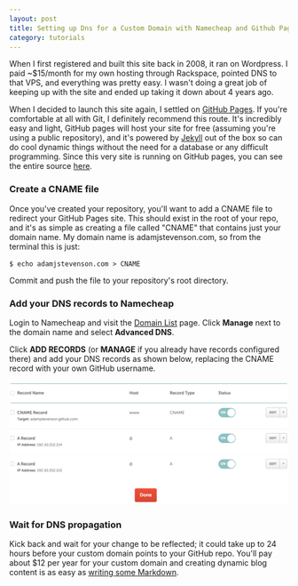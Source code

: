 ```yaml
---
layout: post
title: Setting up Dns for a Custom Domain with Namecheap and Github Pages
category: tutorials
---
```


When I first registered and built this site back in 2008, it ran on Wordpress. I paid ~$15/month for my own hosting through Rackspace, pointed DNS to that VPS, and everything was pretty easy. I wasn't doing a great job of keeping up with the site and ended up taking it down about 4 years ago. 

When I decided to launch this site again, I settled on [GitHub Pages](https://pages.github.com/). If you're comfortable at all with Git, I definitely recommend this route. It's incredibly easy and light, GitHub pages will host your site for free (assuming you're using a public repository), and it's powered by [Jekyll](http://jekyllrb.com/) out of the box so can do cool dynamic things without the need for a database or any difficult programming. Since this very site is running on GitHub pages, you can see the entire source [here](https://github.com/adamjstevenson/adamjstevenson.github.io).


### Create a CNAME file
Once you've created your repository, you'll want to add a CNAME file to redirect your GitHub Pages site. This should exist in the root of your repo, and it's as simple as creating a file called "CNAME" that contains just your domain name. My domain name is adamjstevenson.com, so from the terminal this is just:

```
$ echo adamjstevenson.com > CNAME
```

Commit and push the file to your repository's root directory. 

### Add your DNS records to Namecheap
Login to Namecheap and visit the [Domain List](https://ap.www.namecheap.com/Domains/DomainList) page. Click **Manage** next to the domain name and select **Advanced DNS**. 

Click **ADD RECORDS** (or **MANAGE** if you already have records configured there) and add your DNS records as shown below, replacing the CNAME record with your own GitHub username.

<img src="/images/dns-settings.png" class="img-responsive img-thumbnail">

### Wait for DNS propagation
Kick back and wait for your change to be reflected; it could take up to 24 hours before your custom domain points to your GitHub repo. You'll pay about $12 per year for your custom domain and creating dynamic blog content is as easy as [writing some Markdown](https://daringfireball.net/projects/markdown/). 